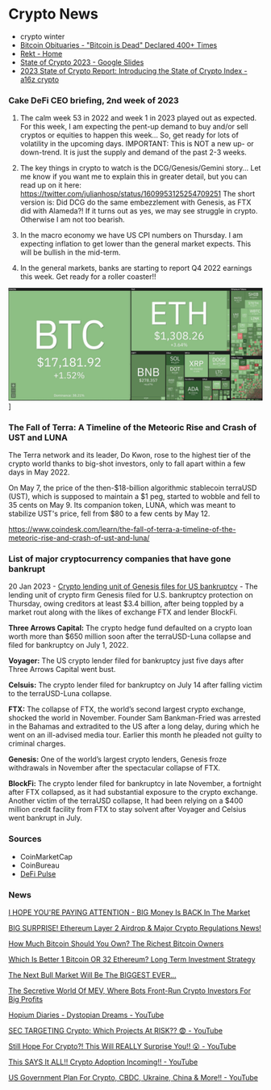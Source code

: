# Crypto News

- crypto winter
- [Bitcoin Obituaries - "Bitcoin is Dead" Declared 400+ Times](https://99bitcoins.com/bitcoin-obituaries/)
- [Rekt - Home](https://rekt.news/)
- [State of Crypto 2023 - Google Slides](https://docs.google.com/presentation/d/1_bRyqC8MVjeAmGpOtmhpJydHsxoWWU0wWKsacdx9ovM/edit)
- [2023 State of Crypto Report: Introducing the State of Crypto Index - a16z crypto](https://a16zcrypto.com/content/article/state-of-crypto-report-2023/)

### Cake DeFi CEO briefing, 2nd week of 2023

1. The calm week 53 in 2022 and week 1 in 2023 played out as expected. For this week, I am expecting the pent-up demand to buy and/or sell cryptos or equities to happen this week… So, get ready for lots of volatility in the upcoming days. IMPORTANT: This is NOT a new up- or down-trend. It is just the supply and demand of the past 2-3 weeks.

2. The key things in crypto to watch is the DCG/Genesis/Gemini story… Let me know if you want me to explain this in greater detail, but you can read up on it here: <https://twitter.com/julianhosp/status/1609953125254709251> The short version is: Did DCG do the same embezzlement with Genesis, as FTX did with Alameda?! If it turns out as yes, we may see struggle in crypto. Otherwise I am not too bearish.

3. In the macro economy we have US CPI numbers on Thursday. I am expecting inflation to get lower than the general market expects. This will be bullish in the mid-term.

4. In the general markets, banks are starting to report Q4 2022 earnings this week. Get ready for a roller coaster!!

![image](../media/btc-image1.jpg)]

### The Fall of Terra: A Timeline of the Meteoric Rise and Crash of UST and LUNA

The Terra network and its leader, Do Kwon, rose to the highest tier of the crypto world thanks to big-shot investors, only to fall apart within a few days in May 2022.

On May 7, the price of the then-$18-billion algorithmic stablecoin terraUSD (UST), which is supposed to maintain a $1 peg, started to wobble and fell to 35 cents on May 9. Its companion token, LUNA, which was meant to stabilize UST's price, fell from $80 to a few cents by May 12.

<https://www.coindesk.com/learn/the-fall-of-terra-a-timeline-of-the-meteoric-rise-and-crash-of-ust-and-luna/>

### List of major cryptocurrency companies that have gone bankrupt

20 Jan 2023 - [Crypto lending unit of Genesis files for US bankruptcy](https://www.livemint.com/companies/news/crypto-lending-unit-of-genesis-files-for-us-bankruptcy/amp-11674228914150.html)
    - The lending unit of crypto firm Genesis filed for U.S. bankruptcy protection on Thursday, owing creditors at least $3.4 billion, after being toppled by a market rout along with the likes of exchange FTX and lender BlockFi.

**Three Arrows Capital:** The crypto hedge fund defaulted on a crypto loan worth more than $650 million soon after the terraUSD-Luna collapse and filed for bankruptcy on July 1, 2022.

**Voyager:** The US crypto lender filed for bankruptcy just five days after Three Arrows Capital went bust.

**Celsuis:** The crypto lender filed for bankruptcy on July 14 after falling victim to the terraUSD-Luna collapse.

**FTX:** The collapse of FTX, the world’s second largest crypto exchange, shocked the world in November. Founder Sam Bankman-Fried was arrested in the Bahamas and extradited to the US after a long delay, during which he went on an ill-advised media tour. Earlier this month he pleaded not guilty to criminal charges.

**Genesis:** One of the world’s largest crypto lenders, Genesis froze withdrawals in November after the spectacular collapse of FTX.

**BlockFi:** The crypto lender filed for bankruptcy in late November, a fortnight after FTX collapsed, as it had substantial exposure to the crypto exchange. Another victim of the terraUSD collapse, It had been relying on a $400 million credit facility from FTX to stay solvent after Voyager and Celsius went bankrupt in July.

### Sources

- CoinMarketCap
- CoinBureau
- [DeFi Pulse](https://www.defipulse.com/)

### News

[I HOPE YOU'RE PAYING ATTENTION - BIG Money Is BACK In The Market](https://www.youtube.com/watch?v=9-go6CV2Nws)

[BIG SURPRISE! Ethereum Layer 2 Airdrop & Major Crypto Regulations News!](https://www.youtube.com/watch?v=M1twe6riV30)

[How Much Bitcoin Should You Own? The Richest Bitcoin Owners](https://www.youtube.com/watch?v=MHHidZBAFRI)

[Which Is Better 1 Bitcoin OR 32 Ethereum? Long Term Investment Strategy](https://www.youtube.com/watch?v=TX90g0s1ovg)

[The Next Bull Market Will Be The BIGGEST EVER...](https://www.youtube.com/watch?v=iSKybRTYoyU)

[The Secretive World Of MEV, Where Bots Front-Run Crypto Investors For Big Profits](https://www.forbes.com/sites/jeffkauflin/2022/10/11/the-secretive-world-of-mev-where-crypto-bots-scalp-investors-for-big-profits/?sh=b4e0e672d8dc)

[Hopium Diaries - Dystopian Dreams - YouTube](https://www.youtube.com/watch?v=v1Z5BnBuFyE)

[SEC TARGETING Crypto: Which Projects At RISK?? 😨 - YouTube](https://www.youtube.com/watch?v=uPBR3mn6wKU)

[Still Hope For Crypto?! This Will REALLY Surprise You!! 😮 - YouTube](https://www.youtube.com/watch?v=65QgI_Kzq38)

[This SAYS It ALL!! Crypto Adoption Incoming!! - YouTube](https://www.youtube.com/watch?v=J6-LCwPRJWo)

[US Government Plan For Crypto, CBDC, Ukraine, China & More!! - YouTube](https://www.youtube.com/watch?v=nUyJ911jmL0)
